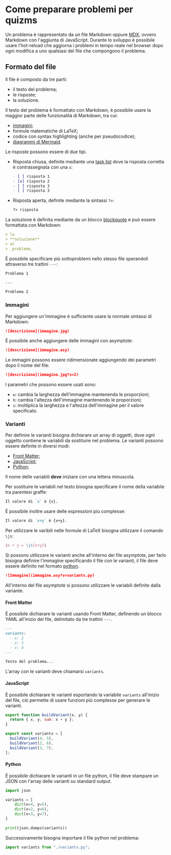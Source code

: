 # Come preparare problemi per quizms

Un problema è rappresentato da un file Markdown oppure [MDX](https://mdxjs.com/), ovvero Markdown con l'aggiunta di JavaScript. Durante lo sviluppo è possibile usare l'hot-reload che aggiorna i problemi in tempo reale nel browser dopo ogni modifica a uno qualsiasi dei file che compongono il problema.

## Formato del file

Il file è composto da tre parti:
- il testo del problema;
- le risposte;
- la soluzione.

Il testo del problema è formattato con Markdown, è possibile usare la maggior parte delle funzionalità di Markdown, tra cui:
- [immagini](#immagini);
- formule matematiche di LaTeX;
- codice con syntax highlighting (anche per pseudocodice);
- [diagrammi di Mermaid](https://mermaid.js.org/).

Le risposte possono essere di due tipi.
- Risposta chiusa, definite mediante una [task list](https://www.markdownguide.org/extended-syntax/#task-lists) dove la risposta corretta è contrassegnata con una `x`:
  ```md
  - [ ] risposta 1
  - [x] risposta 2
  - [ ] risposta 3 
  - [ ] risposta 3
    ```
- Risposta aperta, definite mediante la sintassi `?>`:
  ```md
  ?> risposta
  ```

La soluzione è definita mediante da un blocco [blockquote](https://www.markdownguide.org/basic-syntax/#blockquotes-1) e può essere formattata con Markdown:
```md
> la
> **soluzione**
> al
> _problema_
```

È possibile specificare più sottoproblemi nello stesso file sperandoli attraverso tre trattini `---`:
```md
Problema 1

---

Problema 2
```

### Immagini

Per aggiungere un'immagine è sufficiente usare la normale sintassi di Markdown:
```md
![descrizione](immagine.jpg)
```

È possibile anche aggiungere delle immagini con asymptote:
```md
![descrizione](immagine.asy)
```

Le immagini possono essere ridimensionate aggiungendo dei parametri dopo il nome del file:
```md
![descrizione](immagine.jpg?s=2)
```

I parametri che possono essere usati sono:
- `w`: cambia la larghezza dell'immagine mantenendo le proporzioni;
- `h`: cambia l'altezza dell'immagine mantenendo le proporzioni;
- `s`: moltiplica la larghezza e l'altezza dell'immagine per il valore specificato.

### Varianti

Per definire le varianti bisogna dichiarare un array di oggetti, dove ogni oggetto contiene le variabili da sostituire nel problema. Le varianti possono essere definite in diversi modi:
- [Front Matter](#front-matter);
- [JavaScript](#javascript);
- [Python](#python);

Il nome delle variabili **deve** iniziare con una lettera minuscola.

Per sostituire le variabili nel testo bisogna specificare il nome della variabile tra parentesi graffe:
```md
Il valore di `x` è {x}.
```

È possibile inoltre usare delle espressioni più complesse:
```md
Il valore di `x+y` è {x+y}.
```

Per utilizzare le varibili nelle formule di LaTeX bisogna utilizzare il comando `\js`:
```LaTeX
$x + y = \js{x+y}$
```

Si possono utilizzare le varianti anche all'interno dei file asymptote, per farlo bisogna definire l'immagine specificando il file con le varianti, il file deve essere definito nel formato [python](#python).
```md
![Immagine](immagine.asy?v=variants.py)
```

All'interno del file asymptote si possono utilizzare le variabili definite dalla variante.


#### Front Matter

È possibile dichiarare le varianti usando Front Matter, definendo un blocco YAML all'inizio del file, delimitato da tre trattini `---`.

```md
---
variants:
  - x: 2
  - x: 3
  - x: 4
---

Testo del problema...
```

L'array con le varianti deve chiamarsi `variants`.

#### JavaScript

È possibile dichiarare le varianti esportando la variabile `variants` all'inizio del file, ciò permette di usare funzioni più complesse per generare le varianti.

```js
export function buildVariant(x, y) {
  return { x, y, sum: x + y };
}

export const variants = [
  buildVariant(4, 5),
  buildVariant(2, 6),
  buildVariant(3, 7),
];
```

#### Python

È possibile dichiarare le varianti in un file python, il file deve stampare un JSON con l'array delle varianti su standard output.

```py
import json

variants = [
    dict(x=4, y=5),
    dict(x=2, y=6),
    dict(x=3, y=7),
]

print(json.dumps(variants))
```

Successivamente bisogna importare il file python nel problema:

```js
import variants from "./variants.py";
```
